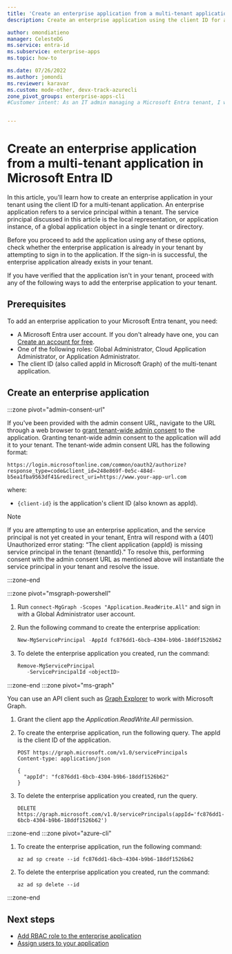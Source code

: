 ```yaml
---
title: 'Create an enterprise application from a multi-tenant application'
description: Create an enterprise application using the client ID for a multi-tenant application.

author: omondiatieno
manager: CelesteDG
ms.service: entra-id
ms.subservice: enterprise-apps
ms.topic: how-to

ms.date: 07/26/2022
ms.author: jomondi
ms.reviewer: karavar
ms.custom: mode-other, devx-track-azurecli
zone_pivot_groups: enterprise-apps-cli
#Customer intent: As an IT admin managing a Microsoft Entra tenant, I want to create an enterprise application from a multi-tenant application, so that I can grant tenant-wide admin consent and add the application to my tenant.


---
```


# Create an enterprise application from a multi-tenant application in Microsoft Entra ID

In this article, you'll learn how to create an enterprise application in your tenant using the client ID for a multi-tenant application. An enterprise application refers to a service principal within a tenant. The service principal discussed in this article is the local representation, or application instance, of a global application object in a single tenant or directory. 

Before you proceed to add the application using any of these options, check whether the enterprise application is already in your tenant by attempting to sign in to the application. If the sign-in is successful, the enterprise application already exists in your tenant.

If you have verified that the application isn't in your tenant, proceed with any of the following ways to add the enterprise application to your tenant.

## Prerequisites

To add an enterprise application to your Microsoft Entra tenant, you need:

- A Microsoft Entra user account. If you don't already have one, you can [Create an account for free](https://azure.microsoft.com/free/?WT.mc_id=A261C142F).
- One of the following roles: Global Administrator, Cloud Application Administrator, or Application Administrator.
- The client ID (also called appId in Microsoft Graph) of the multi-tenant application.


## Create an enterprise application

:::zone pivot="admin-consent-url"

If you've been provided with the admin consent URL, navigate to the URL through a web browser to [grant tenant-wide admin consent](grant-admin-consent.md) to the application. Granting tenant-wide admin consent to the application will add it to your tenant. The tenant-wide admin consent URL has the following format:

```http
https://login.microsoftonline.com/common/oauth2/authorize?response_type=code&client_id=248e869f-0e5c-484d-b5ea1fba9563df41&redirect_uri=https://www.your-app-url.com
```
where:

- `{client-id}` is the application's client ID (also known as appId).

>[!NOTE]
>If you are attempting to use an enterprise application, and the service principal is not yet created in your tenant, Entra will respond with a (401) Unauthorized error stating: “The client application {appId} is missing service principal in the tenant {tenantId}." To resolve this, performing consent with the admin consent URL as mentioned above will instantiate the service principal in your tenant and resolve the issue.  

:::zone-end

:::zone pivot="msgraph-powershell"

1. Run `connect-MgGraph -Scopes "Application.ReadWrite.All"` and sign in with a Global Administrator user account.
1. Run the following command to create the enterprise application:

   ```powershell
   New-MgServicePrincipal -AppId fc876dd1-6bcb-4304-b9b6-18ddf1526b62
   ```
1. To  delete the enterprise application you created, run the command:

   ```powershell
   Remove-MgServicePrincipal
      -ServicePrincipalId <objectID>
   ```
:::zone-end
:::zone pivot="ms-graph"

You can use an API client such as [Graph Explorer](https://aka.ms/ge) to work with Microsoft Graph.

1. Grant the client app the *Application.ReadWrite.All* permission.

1. To create the enterprise application, run the following query. The appId is the client ID of the application.
   
   ```http
   POST https://graph.microsoft.com/v1.0/servicePrincipals
   Content-type: application/json
   
   {
     "appId": "fc876dd1-6bcb-4304-b9b6-18ddf1526b62"
   }
   
   ```

1. To delete the enterprise application you created, run the query.

    ```http
    DELETE https://graph.microsoft.com/v1.0/servicePrincipals(appId='fc876dd1-6bcb-4304-b9b6-18ddf1526b62')
    ```	
:::zone-end
:::zone pivot="azure-cli"
1. To create the enterprise application, run the following command:
   
   ```azurecli
   az ad sp create --id fc876dd1-6bcb-4304-b9b6-18ddf1526b62
   ```

1. To  delete the enterprise application you created, run the command:

   ```azurecli
   az ad sp delete --id
   ```

:::zone-end

## Next steps

- [Add RBAC role to the enterprise application](/azure/role-based-access-control/role-assignments-portal)
- [Assign users to your application](add-application-portal-assign-users.md)
